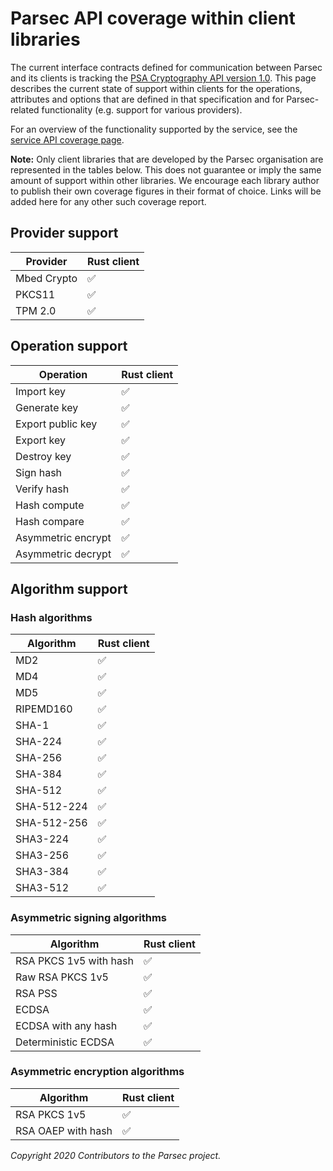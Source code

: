 # Parsec API coverage within client libraries

The current interface contracts defined for communication between Parsec and its clients is tracking
the [PSA Cryptography API version
1.0](https://developer.arm.com/architectures/security-architectures/platform-security-architecture/documentation).
This page describes the current state of support within clients for the operations, attributes and
options that are defined in that specification and for Parsec-related functionality (e.g. support
for various providers).

For an overview of the functionality supported by the service, see the [service API coverage
page](service_api_coverage.md).

**Note:** Only client libraries that are developed by the Parsec organisation are represented in the
tables below. This does not guarantee or imply the same amount of support within other libraries. We
encourage each library author to publish their own coverage figures in their format of choice. Links
will be added here for any other such coverage report.

## Provider support

| Provider    | Rust client |
|-------------|-------------|
| Mbed Crypto | ✅         |
| PKCS11      | ✅         |
| TPM 2.0     | ✅         |

## Operation support

| Operation          | Rust client |
|--------------------|-------------|
| Import key         | ✅         |
| Generate key       | ✅         |
| Export public key  | ✅         |
| Export key         | ✅         |
| Destroy key        | ✅         |
| Sign hash          | ✅         |
| Verify hash        | ✅         |
| Hash compute       | ✅         |
| Hash compare       | ✅         |
| Asymmetric encrypt | ✅         |
| Asymmetric decrypt | ✅         |

## Algorithm support

### Hash algorithms

| Algorithm   | Rust client |
|-------------|-------------|
| MD2         | ✅         |
| MD4         | ✅         |
| MD5         | ✅         |
| RIPEMD160   | ✅         |
| SHA-1       | ✅         |
| SHA-224     | ✅         |
| SHA-256     | ✅         |
| SHA-384     | ✅         |
| SHA-512     | ✅         |
| SHA-512-224 | ✅         |
| SHA-512-256 | ✅         |
| SHA3-224    | ✅         |
| SHA3-256    | ✅         |
| SHA3-384    | ✅         |
| SHA3-512    | ✅         |

### Asymmetric signing algorithms

| Algorithm              | Rust client |
|------------------------|-------------|
| RSA PKCS 1v5 with hash | ✅         |
| Raw RSA PKCS 1v5       | ✅         |
| RSA PSS                | ✅         |
| ECDSA                  | ✅         |
| ECDSA with any hash    | ✅         |
| Deterministic ECDSA    | ✅         |

### Asymmetric encryption algorithms

| Algorithm          | Rust client |
|--------------------|-------------|
| RSA PKCS 1v5       | ✅         |
| RSA OAEP with hash | ✅         |

*Copyright 2020 Contributors to the Parsec project.*
